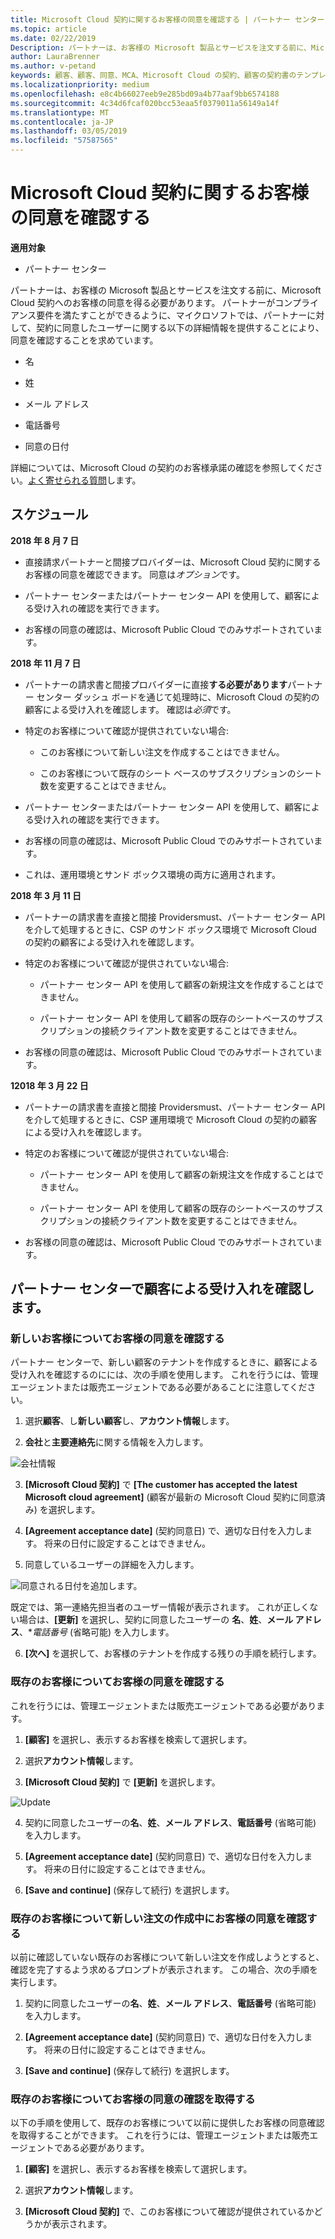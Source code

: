 ```yaml
---
title: Microsoft Cloud 契約に関するお客様の同意を確認する | パートナー センター
ms.topic: article
ms.date: 02/22/2019
Description: パートナーは、お客様の Microsoft 製品とサービスを注文する前に、Microsoft Cloud 契約へのお客様の同意を得る必要があります。 より適切パートナー コンプライアンス要件、Microsoft パートナーの要求を特定の契約書に同意したユーザーについての詳細を提供することで同意を確認します。
author: LauraBrenner
ms.author: v-petand
keywords: 顧客、顧客、同意、MCA、Microsoft Cloud の契約、顧客の契約書のテンプレート
ms.localizationpriority: medium
ms.openlocfilehash: e8c4b66027eeb9e285bd09a4b77aaf9bb6574188
ms.sourcegitcommit: 4c34d6fcaf020bcc53eaa5f0379011a56149a14f
ms.translationtype: MT
ms.contentlocale: ja-JP
ms.lasthandoff: 03/05/2019
ms.locfileid: "57587565"
---
```

# <a name="confirm-customer-acceptance-of-the-microsoft-cloud-agreement"></a>Microsoft Cloud 契約に関するお客様の同意を確認する

**適用対象**
-  パートナー センター

パートナーは、お客様の Microsoft 製品とサービスを注文する前に、Microsoft Cloud 契約へのお客様の同意を得る必要があります。 パートナーがコンプライアンス要件を満たすことができるように、マイクロソフトでは、パートナーに対して、契約に同意したユーザーに関する以下の詳細情報を提供することにより、同意を確認することを求めています。 

-   名

-   姓

-   メール アドレス

-   電話番号

-   同意の日付

詳細については、Microsoft Cloud の契約のお客様承諾の確認を参照してください。[よく寄せられる質問](https://docs.microsoft.com/en-us/partner-center/confirm-consent-faq)します。

## <a name="schedule"></a>スケジュール

**2018 年 8 月 7 日**

-   直接請求パートナーと間接プロバイダーは、Microsoft Cloud 契約に関するお客様の同意を確認できます。 同意は*オプション*です。

-   パートナー センターまたはパートナー センター API を使用して、顧客による受け入れの確認を実行できます。

-   お客様の同意の確認は、Microsoft Public Cloud でのみサポートされています。


**2018 年 11 月 7 日**

-   パートナーの請求書と間接プロバイダーに直接**する必要があります**パートナー センター ダッシュ ボードを通じて処理時に、Microsoft Cloud の契約の顧客による受け入れを確認します。 確認は*必須*です。

-   特定のお客様について確認が提供されていない場合:

    -   このお客様について新しい注文を作成することはできません。

    -   このお客様について既存のシート ベースのサブスクリプションのシート数を変更することはできません。

-   パートナー センターまたはパートナー センター API を使用して、顧客による受け入れの確認を実行できます。

-   お客様の同意の確認は、Microsoft Public Cloud でのみサポートされています。

-   これは、運用環境とサンド ボックス環境の両方に適用されます。

**2018 年 3 月 11 日**

- パートナーの請求書を直接と間接 Providersmust、パートナー センター API を介して処理するときに、CSP のサンド ボックス環境で Microsoft Cloud の契約の顧客による受け入れを確認します。
- 特定のお客様について確認が提供されていない場合:

    - パートナー センター API を使用して顧客の新規注文を作成することはできません。
 
    - パートナー センター API を使用して顧客の既存のシートベースのサブスクリプションの接続クライアント数を変更することはできません。
- お客様の同意の確認は、Microsoft Public Cloud でのみサポートされています。 

**12018 年 3 月 22 日**

- パートナーの請求書を直接と間接 Providersmust、パートナー センター API を介して処理するときに、CSP 運用環境で Microsoft Cloud の契約の顧客による受け入れを確認します。

- 特定のお客様について確認が提供されていない場合:
  - パートナー センター API を使用して顧客の新規注文を作成することはできません。

  - パートナー センター API を使用して顧客の既存のシートベースのサブスクリプションの接続クライアント数を変更することはできません。
-  お客様の同意の確認は、Microsoft Public Cloud でのみサポートされています。







## <a name="confirming-customer-acceptance-in-partner-center"></a>パートナー センターで顧客による受け入れを確認します。

### <a name="confirm-customer-acceptance-for-a-new-customer"></a>新しいお客様についてお客様の同意を確認する

パートナー センターで、新しい顧客のテナントを作成するときに、顧客による受け入れを確認するのにには、次の手順を使用します。 これを行うには、管理エージェントまたは販売エージェントである必要があることに注意してください。
 
1.  選択**顧客**、し**新しい顧客**し、**アカウント情報**します。

2.  **会社**と**主要連絡先**に関する情報を入力します。

![会社情報](images/mca/mca1.png)

3.  **[Microsoft Cloud 契約]** で **[The customer has accepted the latest Microsoft cloud agreement]** (顧客が最新の Microsoft Cloud 契約に同意済み) を選択します。 

4.  **[Agreement acceptance date]** (契約同意日) で、適切な日付を入力します。 将来の日付に設定することはできません。

5.  同意しているユーザーの詳細を入力します。 

![同意される日付を追加します。](images/mca/MCA3.png)

既定では、第一連絡先担当者のユーザー情報が表示されます。 これが正しくない場合は、**[更新]** を選択し、契約に同意したユーザーの **名**、**姓**、**メール アドレス**、**電話番号* (省略可能) を入力します。

6.  **[次へ]** を選択して、お客様のテナントを作成する残りの手順を続行します。

### <a name="confirm-customer-acceptance-for-an-existing-customer"></a>既存のお客様についてお客様の同意を確認する

これを行うには、管理エージェントまたは販売エージェントである必要があります。 

1.  **[顧客]** を選択し、表示するお客様を検索して選択します。 

2.  選択**アカウント情報**します。

3.  **[Microsoft Cloud 契約]** で **[更新]** を選択します。

![Update](images/mca/mca4.png)

4.  契約に同意したユーザーの**名**、**姓**、**メール アドレス**、**電話番号** (省略可能) を入力します。

5.  **[Agreement acceptance date]** (契約同意日) で、適切な日付を入力します。 将来の日付に設定することはできません。

6.  **[Save and continue]** (保存して続行) を選択します。

### <a name="confirm-customer-acceptance-while-creating-new-order-for-an-existing-customer"></a>既存のお客様について新しい注文の作成中にお客様の同意を確認する

以前に確認していない既存のお客様について新しい注文を作成しようとすると、確認を完了するよう求めるプロンプトが表示されます。 この場合、次の手順を実行します。 

1.  契約に同意したユーザーの**名**、**姓**、**メール アドレス**、**電話番号** (省略可能) を入力します。

2.  **[Agreement acceptance date]** (契約同意日) で、適切な日付を入力します。 将来の日付に設定することはできません。

3.  **[Save and continue]** (保存して続行) を選択します。


### <a name="retrieve-confirmation-of-customer-acceptance-for-an-existing-customer"></a>既存のお客様についてお客様の同意の確認を取得する

以下の手順を使用して、既存のお客様について以前に提供したお客様の同意確認を取得することができます。 これを行うには、管理エージェントまたは販売エージェントである必要があります。 

1.  **[顧客]** を選択し、表示するお客様を検索して選択します。 

2.  選択**アカウント情報**します。

3.  **[Microsoft Cloud 契約]** で、このお客様について確認が提供されているかどうかが表示されます。


